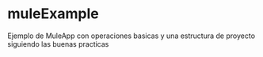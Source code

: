 # muleExample
Ejemplo de MuleApp con operaciones basicas y una estructura de proyecto siguiendo las buenas practicas
